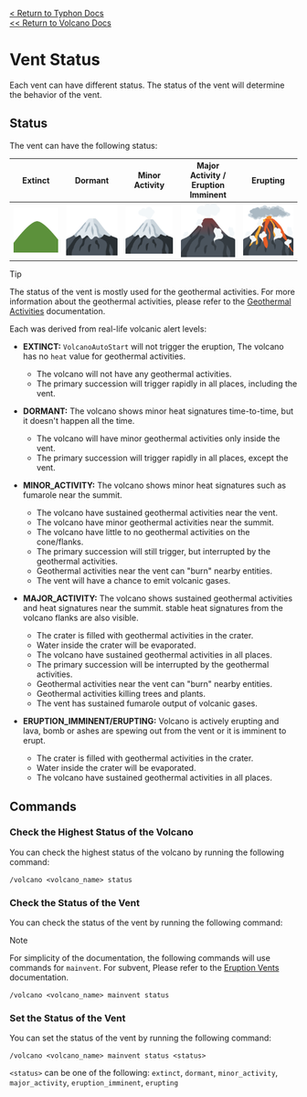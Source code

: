 [<  Return to Typhon Docs](/DOCS.md)  
[<< Return to Volcano Docs](./index.md)  

# Vent Status
Each vent can have different status. The status of the vent will determine the behavior of the vent.

## Status
The vent can have the following status:

| Extinct | Dormant |                              Minor Activity                               |                    Major Activity / Eruption Imminent                     | Erupting |
|:-------:|:-------:|:-------------------------------------------------------------------------:|:-------------------------------------------------------------------------:|:--------:|
| ![Extinct](/src/main/resources/icons/[footage]/extinct.svg) | ![Dormant](/src/main/resources/icons/[footage]/dormant.svg) | ![Minor Activity](/src/main/resources/icons/[footage]/minor-activity.svg) | ![Major Activity](/src/main/resources/icons/[footage]/major-activity.svg) | ![Erupting](/src/main/resources/icons/[footage]/erupting.svg) |

> [!TIP]  
> The status of the vent is mostly used for the geothermal activities. For more information about the geothermal activities, please refer to the [Geothermal Activities](./geothermal.md) documentation.

Each was derived from real-life volcanic alert levels:  
- **EXTINCT:** `VolcanoAutoStart` will not trigger the eruption, The volcano has no `heat` value for geothermal activities.
  - The volcano will not have any geothermal activities.
  - The primary succession will trigger rapidly in all places, including the vent.

- **DORMANT:** The volcano shows minor heat signatures time-to-time, but it doesn't happen all the time.
  - The volcano will have minor geothermal activities only inside the vent.
  - The primary succession will trigger rapidly in all places, except the vent.

- **MINOR_ACTIVITY:** The volcano shows minor heat signatures such as fumarole near the summit.
  - The volcano have sustained geothermal activities near the vent.
  - The volcano have minor geothermal activities near the summit.
  - The volcano have little to no geothermal activities on the cone/flanks.
  - The primary succession will still trigger, but interrupted by the geothermal activities.
  - Geothermal activities near the vent can "burn" nearby entities.
  - The vent will have a chance to emit volcanic gases.

- **MAJOR_ACTIVITY:** The volcano shows sustained geothermal activities and heat signatures near the summit. stable heat signatures from the volcano flanks are also visible.
  - The crater is filled with geothermal activities in the crater.
  - Water inside the crater will be evaporated.
  - The volcano have sustained geothermal activities in all places.
  - The primary succession will be interrupted by the geothermal activities.
  - Geothermal activities near the vent can "burn" nearby entities.
  - Geothermal activities killing trees and plants.
  - The vent has sustained fumarole output of volcanic gases.

- **ERUPTION_IMMINENT/ERUPTING:** Volcano is actively erupting and lava, bomb or ashes are spewing out from the vent or it is imminent to erupt.
  - The crater is filled with geothermal activities in the crater.
  - Water inside the crater will be evaporated.
  - The volcano have sustained geothermal activities in all places.


## Commands

### Check the Highest Status of the Volcano
You can check the highest status of the volcano by running the following command:
```
/volcano <volcano_name> status
```

### Check the Status of the Vent
You can check the status of the vent by running the following command:

> [!NOTE]  
> For simplicity of the documentation, the following commands will use commands for `mainvent`. For subvent, Please refer to the [Eruption Vents](./vents.md#commands) documentation.

```
/volcano <volcano_name> mainvent status
```

### Set the Status of the Vent
You can set the status of the vent by running the following command:
```
/volcano <volcano_name> mainvent status <status>
```
`<status>` can be one of the following: `extinct`, `dormant`, `minor_activity`, `major_activity`, `eruption_imminent`, `erupting`
